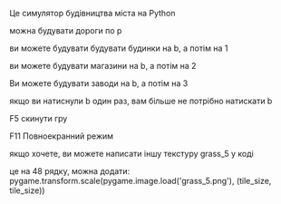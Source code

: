 Це симулятор будівництва міста на Python

можна будувати дороги по р

ви можете будувати будувати будинки на b, а потім на 1

ви можете будувати магазини на b, а потім на 2

Ви можете будувати заводи на b, а потім на 3

якщо ви натиснули b один раз, вам більше не потрібно натискати b

F5 скинути гру

F11 Повноекранний режим

якщо хочете, ви можете написати іншу текстуру grass_5 у коді

це на 48 рядку, можна додати: pygame.transform.scale(pygame.image.load('grass_5.png'), (tile_size, tile_size))
